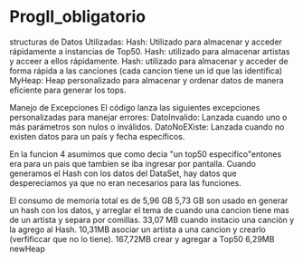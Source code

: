 # ProgII_obligatorio
structuras de Datos Utilizadas:
Hash: Utilizado para almacenar y acceder rápidamente a instancias de Top50.
Hash: utilizado para almacenar artistas y acceer a ellos rápidamente.
Hash: utilizado para almacenar y acceder de forma rápida a las canciones (cada cancion tiene un id que las identifica)
MyHeap: Heap personalizado para almacenar y ordenar datos de manera eficiente para generar los tops.


Manejo de Excepciones
El código lanza las siguientes excepciones personalizadas para manejar errores:
DatoInvalido: Lanzada cuando uno o más parámetros son nulos o inválidos.
DatoNoEXiste: Lanzada cuando no existen datos para un país y fecha específicos.

En la funcion 4 asumimos que como decia "un top50 especifico"entones era para un pais que tambien se iba ingresar por pantalla.
Cuando generamos el Hash con los datos del DataSet, hay datos que despereciamos ya que no eran necesarios para las funciones.


El consumo de memoria total es de 5,96 GB
5,73 GB son usado en generar un hash con los datos, y arreglar el tema de cuando una cancion tiene mas de un artista y separa por comillas.
33,07 MB cuando instacio una canciòn y la agrego al Hash.
10,31MB asociar un artista a una cancion y crearlo (verfificcar que no lo tiene).
167,72MB crear y agregar a Top50
6,29MB newHeap


